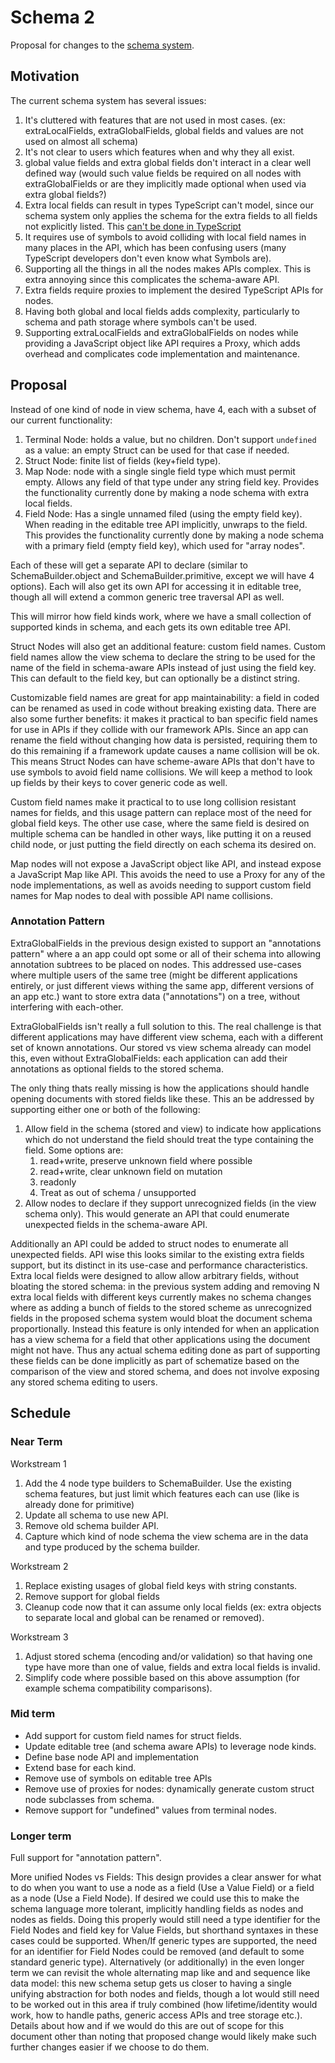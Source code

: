 # Schema 2

Proposal for changes to the [schema system](../src/core/schema-stored/Stored%20and%20View%20Schema.md).

## Motivation

The current schema system has several issues:

1. It's cluttered with features that are not used in most cases. (ex: extraLocalFields, extraGlobalFields, global fields and values are not used on almost all schema)
2. It's not clear to users which features when and why they all exist.
3. global value fields and extra global fields don't interact in a clear well defined way (would such value fields be required on all nodes with extraGlobalFields or are they implicitly made optional when used via extra global fields?)
4. Extra local fields can result in types TypeScript can't model, since our schema system only applies the schema for the extra fields to all fields not explicitly listed. This [can't be done in TypeScript](https://www.typescriptlang.org/play?noPropertyAccessFromIndexSignature=true&ts=4.5.5#code/PTAEBUCcE9QFwPagLYEMDWBTUr7QA7YDuAFppNgGYCWmANgCagBEqzo1AzqJ3JNQDsA5gBocAphV44KoAQFdkAI3IAuAFDqQoACIJM3AQjigiCSOnVwC2AMrVk+OtgC8oAN7qAkAG0ssQR4+QSEAXVVQf1BMAA84TAluVnYAfiD+YVAIhWVyAG51AF8CrTA9AzljU3N0DWtCUFtg4U4AeTgySHASVAEAHnBouISGbl4MoQA+UDd-BEoPUD9MAIFQAApBgB90kIBKcMiVofjEiFA0gUwAN3Iso9hiqxtG5qE2jvJu3oAmAZORmM3tM3ABRGIAYzo8gYmD64xCYnAkxK2gAQsYSPAyJxsKhZAAreTSAAGCOEJOeDVsM1eEw+nW+-WSKKpdh+tKa9PajJ6Aj+LNRZX0hiqSnk1EY6kE8UglFQELsDicmA5ni8qAi5KEBV8UUCnEOckUKkgBSepV0IsqJnFkoY0oEsvlisayucau8mt2wl1y1WjSNOVN5pKEIQAmkAH0GKg4KgAIwReyOZy09w4CLMGLsJ7hyMmGNx1A-ZPu1yLb3Z5hiJQRACsoCe2gAAnBOABaWKECFwLuQSDmUyDzL504meqYdT56Ox+MAZjLqYrGe9jebYDbne7mF7-cHkGHEaEoDHCQnNmnEdnxYALEuVenMywc7Ws9Bc7rNF4gA)
5. It requires use of symbols to avoid colliding with local field names in many places in the API, which has been confusing users (many TypeScript developers don't even know what Symbols are).
6. Supporting all the things in all the nodes makes APIs complex. This is extra annoying since this complicates the schema-aware API.
7. Extra fields require proxies to implement the desired TypeScript APIs for nodes.
8. Having both global and local fields adds complexity, particularly to schema and path storage where symbols can't be used.
9. Supporting extraLocalFields and extraGlobalFields on nodes while providing a JavaScript object like API requires a Proxy, which adds overhead and complicates code implementation and maintenance.

## Proposal

Instead of one kind of node in view schema, have 4, each with a subset of our current functionality:

1. Terminal Node: holds a value, but no children.
   Don't support `undefined` as a value: an empty Struct can be used for that case if needed.
2. Struct Node: finite list of fields (key+field type).
3. Map Node: node with a single single field type which must permit empty.
   Allows any field of that type under any string field key.
   Provides the functionality currently done by making a node schema with extra local fields.
4. Field Node: Has a single unnamed filed (using the empty field key).
   When reading in the editable tree API implicitly, unwraps to the field.
   This provides the functionality currently done by making a node schema with a primary field (empty field key), which used for "array nodes".

Each of these will get a separate API to declare (similar to SchemaBuilder.object and SchemaBuilder.primitive, except we will have 4 options).
Each will also get its own API for accessing it in editable tree, though all will extend a common generic tree traversal API as well.

This will mirror how field kinds work, where we have a small collection of supported kinds in schema, and each gets its own editable tree API.

Struct Nodes will also get an additional feature: custom field names.
Custom field names allow the view schema to declare the string to be used for the name of the field in schema-aware APIs instead of just using the field key.
This can default to the field key, but can optionally be a distinct string.

Customizable field names are great for app maintainability: a field in coded can be renamed as used in code without breaking existing data.
There are also some further benefits:
it makes it practical to ban specific field names for use in APIs if they collide with our framework APIs.
Since an app can rename the field without changing how data is persisted, requiring them to do this remaining if a framework update causes a name collision will be ok.
This means Struct Nodes can have scheme-aware APIs that don't have to use symbols to avoid field name collisions.
We will keep a method to look up fields by their keys to cover generic code as well.

Custom field names make it practical to to use long collision resistant names for fields, and this usage pattern can replace most of the need for global field keys.
The other use case, where the same field is desired on multiple schema can be handled in other ways, like putting it on a reused child node, or just putting the field directly on each schema its desired on.

Map nodes will not expose a JavaScript object like API, and instead expose a JavaScript Map like API.
This avoids the need to use a Proxy for any of the node implementations, as well as avoids needing to support custom field names for Map nodes to deal with possible API name collisions.

### Annotation Pattern

ExtraGlobalFields in the previous design existed to support an "annotations pattern" where a an app could opt some or all of their schema into allowing annotation subtrees to be placed on nodes.
This addressed use-cases where multiple users of the same tree (might be different applications entirely, or just different views withing the same app, different versions of an app etc.) want to store extra data ("annotations") on a tree, without interfering with each-other.

ExtraGlobalFields isn't really a full solution to this.
The real challenge is that different applications may have different view schema, each with a different set of known annotations.
Our stored vs view schema already can model this, even without ExtraGlobalFields:
each application can add their annotations as optional fields to the stored schema.

The only thing thats really missing is how the applications should handle opening documents with stored fields like these.
This an be addressed by supporting either one or both of the following:

1.  Allow field in the schema (stored and view) to indicate how applications which do not understand the field should treat the type containing the field.
    Some options are:
    1.  read+write, preserve unknown field where possible
    1.  read+write, clear unknown field on mutation
    1.  readonly
    1.  Treat as out of schema / unsupported
2.  Allow nodes to declare if they support unrecognized fields (in the view schema only).
    This would generate an API that could enumerate unexpected fields in the schema-aware API.

Additionally an API could be added to struct nodes to enumerate all unexpected fields.
API wise this looks similar to the existing extra fields support, but its distinct in its use-case and performance characteristics.
Extra local fields were designed to allow allow arbitrary fields, without bloating the stored schema:
in the previous system adding and removing N extra local fields with different keys currently makes no schema changes where as adding a bunch of fields to the stored scheme as unrecognized fields in the proposed schema system would bloat the document schema proportionally.
Instead this feature is only intended for when an application has a view schema for a field that other applications using the document might not have.
Thus any actual schema editing done as part of supporting these fields can be done implicitly as part of schematize based on the comparison of the view and stored schema,
and does not involve exposing any stored schema editing to users.

## Schedule

### Near Term

Workstream 1

1. Add the 4 node type builders to SchemaBuilder. Use the existing schema features, but just limit which features each can use (like is already done for primitive)
2. Update all schema to use new API.
3. Remove old schema builder API.
4. Capture which kind of node schema the view schema are in the data and type produced by the schema builder.

Workstream 2

1. Replace existing usages of global field keys with string constants.
2. Remove support for global fields
3. Cleanup code now that it can assume only local fields (ex: extra objects to separate local and global can be renamed or removed).

Workstream 3

1.  Adjust stored schema (encoding and/or validation) so that having one type have more than one of value, fields and extra local fields is invalid.
2.  Simplify code where possible based on this above assumption (for example schema compatibility comparisons).

### Mid term

-   Add support for custom field names for struct fields.
-   Update editable tree (and schema aware APIs) to leverage node kinds.
-   Define base node API and implementation
-   Extend base for each kind.
-   Remove use of symbols on editable tree APIs
-   Remove use of proxies for nodes: dynamically generate custom struct node subclasses from schema.
-   Remove support for "undefined" values from terminal nodes.

### Longer term

Full support for "annotation pattern".

More unified Nodes vs Fields:
This design provides a clear answer for what to do when you want to use a node as a field (Use a Value Field) or a field as a node (Use a Field Node).
If desired we could use this to make the schema language more tolerant, implicitly handling fields as nodes and nodes as fields.
Doing this properly would still need a type identifier for the Field Nodes and field key for Value Fields, but shorthand syntaxes in these cases could be supported.
When/If generic types are supported, the need for an identifier for Field Nodes could be removed (and default to some standard generic type).
Alternatively (or additionally) in the even longer term we can revisit the whole alternating map like and and sequence like data model:
this new schema setup gets us closer to having a single unifying abstraction for both nodes and fields, though a lot would still need to be worked out in this area if truly combined
(how lifetime/identity would work, how to handle paths, generic access APIs and tree storage etc.).
Details about how and if we would do this are out of scope for this document other than noting that proposed change would likely make such further changes easier if we choose to do them.
